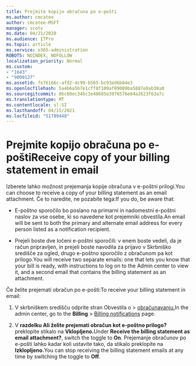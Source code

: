 ```yaml
---
title: Prejmite kopijo obračuna po e-pošti
ms.author: cmcatee
author: cmcatee-MSFT
manager: scotv
ms.date: 04/21/2020
ms.audience: ITPro
ms.topic: article
ms.service: o365-administration
ROBOTS: NOINDEX, NOFOLLOW
localization_priority: Normal
ms.custom:
- "1643"
- "9000137"
ms.assetid: fe76166c-afd2-4c99-b565-bc93ed6b84e3
ms.openlocfilehash: 5a4b6a5b7e1cff8f109af09009ba5887e8ab38a0
ms.sourcegitcommit: 8bc60ec34bc1e40685e3976576e04a2623f63a7c
ms.translationtype: MT
ms.contentlocale: sl-SI
ms.lasthandoff: 04/15/2021
ms.locfileid: "51789448"
---
```

# <a name="receive-copy-of-your-billing-statement-in-email"></a><span data-ttu-id="b7933-102">Prejmite kopijo obračuna po e-pošti</span><span class="sxs-lookup"><span data-stu-id="b7933-102">Receive copy of your billing statement in email</span></span>

<span data-ttu-id="b7933-103">Izberete lahko možnost prejemanja kopije obračuna v e-poštni prilogi.</span><span class="sxs-lookup"><span data-stu-id="b7933-103">You can choose to receive a copy of your billing statement as an email attachment.</span></span> <span data-ttu-id="b7933-104">Če to naredite, ne pozabite tega:</span><span class="sxs-lookup"><span data-stu-id="b7933-104">If you do, be aware that:</span></span>
  
- <span data-ttu-id="b7933-105">E-poštno sporočilo bo poslano na primarni in nadomestni e-poštni naslov za vse osebe, ki so navedene kot prejemniki obvestila.</span><span class="sxs-lookup"><span data-stu-id="b7933-105">An email will be sent to both the primary and alternate email address for every person listed as a notification recipient.</span></span>

- <span data-ttu-id="b7933-106">Prejeli boste dve ločeni e-poštni sporočili: v enem boste vedeli, da je račun pripravljen, in prejeli boste navodila za prijavo v Skrbniško središče za ogled, drugo e-poštno sporočilo z obračunom pa kot prilogo.</span><span class="sxs-lookup"><span data-stu-id="b7933-106">You will receive two separate emails: one that lets you know that your bill is ready, with instructions to log on to the Admin center to view it, and a second email that contains the billing statement as an attachment.</span></span>

<span data-ttu-id="b7933-107">Če želite prejemati obračun po e-pošti:</span><span class="sxs-lookup"><span data-stu-id="b7933-107">To receive your billing statement in email:</span></span>
  
1. <span data-ttu-id="b7933-108">V skrbniškem središču  odprite stran Obvestila o \> [obračunavanju.](https://go.microsoft.com/fwlink/p/?linkid=853212)</span><span class="sxs-lookup"><span data-stu-id="b7933-108">In the admin center, go to the **Billing** \> [Billing notifications](https://go.microsoft.com/fwlink/p/?linkid=853212) page.</span></span>

2. <span data-ttu-id="b7933-109">V **razdelku Ali želite prejemati obračun kot e-poštno prilogo?** preklopite stikalo na **Vklopljeno.**</span><span class="sxs-lookup"><span data-stu-id="b7933-109">Under **Receive the billing statement as email attachment?**, switch the toggle to **On**.</span></span> <span data-ttu-id="b7933-110">Prejemanje obračunov po e-pošti lahko kadar koli ustavite tako, da stikalo preklopite na **Izklopljeno.**</span><span class="sxs-lookup"><span data-stu-id="b7933-110">You can stop receiving the billing statement emails at any time by switching the toggle to **Off**.</span></span>